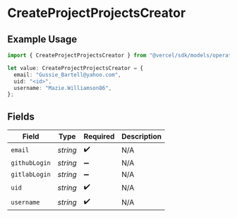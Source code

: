 # CreateProjectProjectsCreator

## Example Usage

```typescript
import { CreateProjectProjectsCreator } from "@vercel/sdk/models/operations/createproject.js";

let value: CreateProjectProjectsCreator = {
  email: "Gussie_Bartell@yahoo.com",
  uid: "<id>",
  username: "Mazie.Williamson86",
};
```

## Fields

| Field              | Type               | Required           | Description        |
| ------------------ | ------------------ | ------------------ | ------------------ |
| `email`            | *string*           | :heavy_check_mark: | N/A                |
| `githubLogin`      | *string*           | :heavy_minus_sign: | N/A                |
| `gitlabLogin`      | *string*           | :heavy_minus_sign: | N/A                |
| `uid`              | *string*           | :heavy_check_mark: | N/A                |
| `username`         | *string*           | :heavy_check_mark: | N/A                |